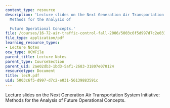 ```yaml
---
content_type: resource
description: 'Lecture slides on the Next Generation Air Transportation System Initiative:
  Methods for the Analysis of

  Future Operational Concepts.'
file: /courses/16-72-air-traffic-control-fall-2006/5003c6f5d997d7c2e03156139883591c_lec9.pdf
file_type: application/pdf
learning_resource_types:
- Lecture Notes
ocw_type: OCWFile
parent_title: Lecture Notes
parent_type: CourseSection
parent_uid: 2ae02db3-1bd3-5af1-2683-31807e070124
resourcetype: Document
title: lec9.pdf
uid: 5003c6f5-d997-d7c2-e031-56139883591c
---
```

Lecture slides on the Next Generation Air Transportation System Initiative: Methods for the Analysis of
Future Operational Concepts.

